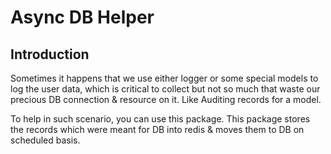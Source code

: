 <p align="center"><h1>Async DB Helper</p>

<p align="center">
<!-- put badges here -->
</p>

## Introduction

Sometimes it happens that we use  either logger or some special models to log the user data, which is critical to collect but not so much that waste our precious DB connection & resource on it. Like Auditing records for a model.

To help in such scenario, you can use this package. This package stores the records which were meant for DB into redis & moves them to DB on scheduled basis.